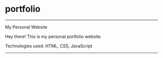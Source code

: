 # portfolio
***************************************************************************************************************************************************************
My Personal Website

Hey there!
This is my personal portfolio website.


Technologies used: HTML, CSS, JavaScript


***************************************************************************************************************************************************************
